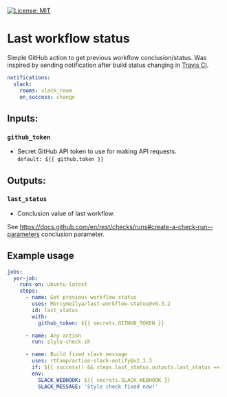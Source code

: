 [![License: MIT](https://img.shields.io/badge/License-MIT-blue.svg)](https://github.com/MercymeIlya/last-workflow-status/blob/master/LICENSE)

# Last workflow status

Simple GitHub action to get previous workflow conclusion/status. Was inspired by sending notification after build status changing in 
[Travis CI](https://docs.travis-ci.com/user/notifications/#changing-notification-frequency).
```yaml
notifications:
  slack:
    rooms: slack_room
    on_success: change
```

## Inputs:
### `github_token`
* Secret GitHub API token to use for making API requests.  
`default: ${{ github.token }}`

## Outputs:
### `last_status`
* Conclusion value of last workflow.

See https://docs.github.com/en/rest/checks/runs#create-a-check-run--parameters conclusion parameter.

## Example usage

```yaml
jobs:
  yor-job:
    runs-on: ubuntu-latest
    steps:
      - name: Get previous workflow status
        uses: Mercymeilya/last-workflow-status@v0.3.2
        id: last_status
        with:
          github_token: ${{ secrets.GITHUB_TOKEN }}

      - name: Any action
        run: slyle-check.sh

      - name: Build fixed slack message
        uses: rtCamp/action-slack-notify@v2.1.3
        if: ${{ success() && steps.last_status.outputs.last_status == 'failure' }}
        env: 
          SLACK_WEBHOOK: ${{ secrets.SLACK_WEBHOOK }}
          SLACK_MESSAGE: 'Style check fixed now!'
```         
